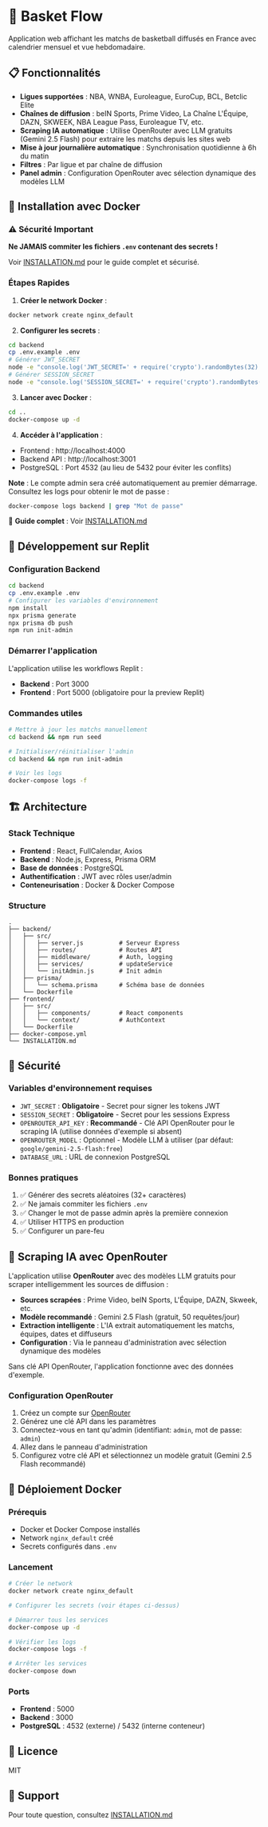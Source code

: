 # 🏀 Basket Flow

Application web affichant les matchs de basketball diffusés en France avec calendrier mensuel et vue hebdomadaire.

## 📋 Fonctionnalités

- **Ligues supportées** : NBA, WNBA, Euroleague, EuroCup, BCL, Betclic Elite
- **Chaînes de diffusion** : beIN Sports, Prime Video, La Chaîne L'Équipe, DAZN, SKWEEK, NBA League Pass, Euroleague TV, etc.
- **Scraping IA automatique** : Utilise OpenRouter avec LLM gratuits (Gemini 2.5 Flash) pour extraire les matchs depuis les sites web
- **Mise à jour journalière automatique** : Synchronisation quotidienne à 6h du matin
- **Filtres** : Par ligue et par chaîne de diffusion
- **Panel admin** : Configuration OpenRouter avec sélection dynamique des modèles LLM

## 🚀 Installation avec Docker

### ⚠️ Sécurité Important

**Ne JAMAIS commiter les fichiers `.env` contenant des secrets !** 

Voir [INSTALLATION.md](INSTALLATION.md) pour le guide complet et sécurisé.

### Étapes Rapides

1. **Créer le network Docker** :
```bash
docker network create nginx_default
```

2. **Configurer les secrets** :
```bash
cd backend
cp .env.example .env
# Générer JWT_SECRET
node -e "console.log('JWT_SECRET=' + require('crypto').randomBytes(32).toString('hex'))" >> .env
# Générer SESSION_SECRET  
node -e "console.log('SESSION_SECRET=' + require('crypto').randomBytes(32).toString('hex'))" >> .env
```

3. **Lancer avec Docker** :
```bash
cd ..
docker-compose up -d
```

4. **Accéder à l'application** :
- Frontend : http://localhost:4000
- Backend API : http://localhost:3001
- PostgreSQL : Port 4532 (au lieu de 5432 pour éviter les conflits)

**Note** : Le compte admin sera créé automatiquement au premier démarrage. Consultez les logs pour obtenir le mot de passe :

```bash
docker-compose logs backend | grep "Mot de passe"
```

📖 **Guide complet** : Voir [INSTALLATION.md](INSTALLATION.md)

## 🔧 Développement sur Replit

### Configuration Backend

```bash
cd backend
cp .env.example .env
# Configurer les variables d'environnement
npm install
npx prisma generate
npx prisma db push
npm run init-admin
```

### Démarrer l'application

L'application utilise les workflows Replit :
- **Backend** : Port 3000
- **Frontend** : Port 5000 (obligatoire pour la preview Replit)

### Commandes utiles

```bash
# Mettre à jour les matchs manuellement
cd backend && npm run seed

# Initialiser/réinitialiser l'admin
cd backend && npm run init-admin

# Voir les logs
docker-compose logs -f
```

## 🏗️ Architecture

### Stack Technique

- **Frontend** : React, FullCalendar, Axios
- **Backend** : Node.js, Express, Prisma ORM
- **Base de données** : PostgreSQL
- **Authentification** : JWT avec rôles user/admin
- **Conteneurisation** : Docker & Docker Compose

### Structure

```
.
├── backend/
│   ├── src/
│   │   ├── server.js          # Serveur Express
│   │   ├── routes/            # Routes API
│   │   ├── middleware/        # Auth, logging
│   │   ├── services/          # updateService
│   │   └── initAdmin.js       # Init admin
│   ├── prisma/
│   │   └── schema.prisma      # Schéma base de données
│   └── Dockerfile
├── frontend/
│   ├── src/
│   │   ├── components/        # React components
│   │   └── context/           # AuthContext
│   └── Dockerfile
├── docker-compose.yml
└── INSTALLATION.md

```

## 🔐 Sécurité

### Variables d'environnement requises

- `JWT_SECRET` : **Obligatoire** - Secret pour signer les tokens JWT
- `SESSION_SECRET` : **Obligatoire** - Secret pour les sessions Express
- `OPENROUTER_API_KEY` : **Recommandé** - Clé API OpenRouter pour le scraping IA (utilise données d'exemple si absent)
- `OPENROUTER_MODEL` : Optionnel - Modèle LLM à utiliser (par défaut: `google/gemini-2.5-flash:free`)
- `DATABASE_URL` : URL de connexion PostgreSQL

### Bonnes pratiques

1. ✅ Générer des secrets aléatoires (32+ caractères)
2. ✅ Ne jamais commiter les fichiers `.env`
3. ✅ Changer le mot de passe admin après la première connexion
4. ✅ Utiliser HTTPS en production
5. ✅ Configurer un pare-feu

## 🤖 Scraping IA avec OpenRouter

L'application utilise **OpenRouter** avec des modèles LLM gratuits pour scraper intelligemment les sources de diffusion :

- **Sources scrapées** : Prime Video, beIN Sports, L'Équipe, DAZN, Skweek, etc.
- **Modèle recommandé** : Gemini 2.5 Flash (gratuit, 50 requêtes/jour)
- **Extraction intelligente** : L'IA extrait automatiquement les matchs, équipes, dates et diffuseurs
- **Configuration** : Via le panneau d'administration avec sélection dynamique des modèles

Sans clé API OpenRouter, l'application fonctionne avec des données d'exemple.

### Configuration OpenRouter

1. Créez un compte sur [OpenRouter](https://openrouter.ai)
2. Générez une clé API dans les paramètres
3. Connectez-vous en tant qu'admin (identifiant: `admin`, mot de passe: `admin`)
4. Allez dans le panneau d'administration
5. Configurez votre clé API et sélectionnez un modèle gratuit (Gemini 2.5 Flash recommandé)

## 🐳 Déploiement Docker

### Prérequis

- Docker et Docker Compose installés
- Network `nginx_default` créé
- Secrets configurés dans `.env`

### Lancement

```bash
# Créer le network
docker network create nginx_default

# Configurer les secrets (voir étapes ci-dessus)

# Démarrer tous les services
docker-compose up -d

# Vérifier les logs
docker-compose logs -f

# Arrêter les services
docker-compose down
```

### Ports

- **Frontend** : 5000
- **Backend** : 3000
- **PostgreSQL** : 4532 (externe) / 5432 (interne conteneur)

## 📝 Licence

MIT

## 🤝 Support

Pour toute question, consultez [INSTALLATION.md](INSTALLATION.md)
